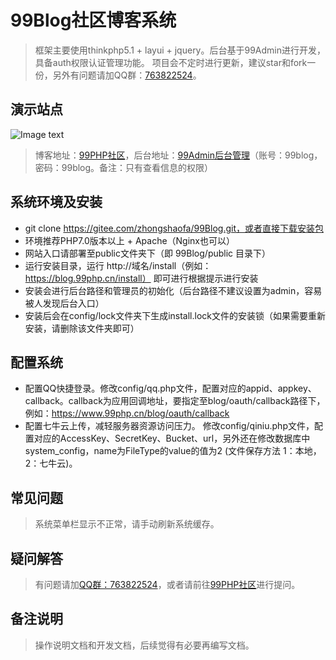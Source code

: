 99Blog社区博客系统
===============
> 框架主要使用thinkphp5.1 + layui + jquery。后台基于99Admin进行开发，具备auth权限认证管理功能。
> 项目会不定时进行更新，建议star和fork一份，另外有问题请加QQ群：[763822524](https://jq.qq.com/?_wv=1027&k=5IHJawE)。

## 演示站点
![Image text](http://demo.99php.cn/static/image/admin/1111.png)
> 博客地址：[99PHP社区](https://blog.99php.cn)，后台地址：[99Admin后台管理](http://demo.99php.cn/admindemo.php)（账号：99blog，密码：99blog。备注：只有查看信息的权限）

## 系统环境及安装
 + git clone https://gitee.com/zhongshaofa/99Blog.git，或者直接下载安装包
 + 环境推荐PHP7.0版本以上 + Apache（Nginx也可以）
 + 网站入口请部署至public文件夹下（即 99Blog/public 目录下）
 + 运行安装目录，运行 http://域名/install（例如：https://blog.99php.cn/install） 即可进行根据提示进行安装
 + 安装会进行后台路径和管理员的初始化（后台路径不建议设置为admin，容易被人发现后台入口）
 + 安装后会在config/lock文件夹下生成install.lock文件的安装锁（如果需要重新安装，请删除该文件夹即可）

## 配置系统
+ 配置QQ快捷登录。修改config/qq.php文件，配置对应的appid、appkey、callback。callback为应用回调地址，要指定至blog/oauth/callback路径下，例如：https://www.99php.cn/blog/oauth/callback
+ 配置七牛云上传，减轻服务器资源访问压力。
修改config/qiniu.php文件，配置对应的AccessKey、SecretKey、Bucket、url，另外还在修改数据库中system_config，name为FileType的value的值为2 (文件保存方法 1：本地，2：七牛云)。

## 常见问题
> 系统菜单栏显示不正常，请手动刷新系统缓存。

## 疑问解答
> 有问题请加[QQ群：763822524](https://jq.qq.com/?_wv=1027&k=5IHJawE)，或者请前往[99PHP社区](https://blog.99php.cn)进行提问。

## 备注说明
> 操作说明文档和开发文档，后续觉得有必要再编写文档。